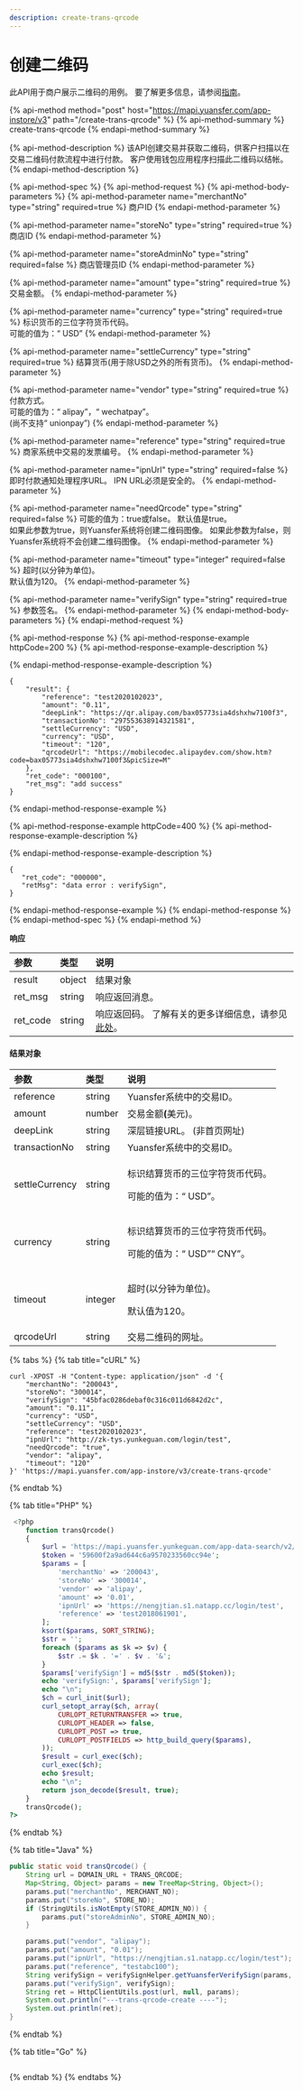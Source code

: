 ```yaml
---
description: create-trans-qrcode
---
```


# 创建二维码

此API用于商户展示二维码的用例。 要了解更多信息，请参阅[指南](../../../zhi-nan/xiao-shou-zhong-duan/chuang-jian-er-wei-ma.md)。

{% api-method method="post" host="https://mapi.yuansfer.com/app-instore/v3" path="/create-trans-qrcode" %}
{% api-method-summary %}
create-trans-qrcode
{% endapi-method-summary %}

{% api-method-description %}
该API创建交易并获取二维码，供客户扫描以在交易二维码付款流程中进行付款。 客户使用钱包应用程序扫描此二维码以结帐。
{% endapi-method-description %}

{% api-method-spec %}
{% api-method-request %}
{% api-method-body-parameters %}
{% api-method-parameter name="merchantNo" type="string" required=true %}
商户ID
{% endapi-method-parameter %}

{% api-method-parameter name="storeNo" type="string" required=true %}
商店ID
{% endapi-method-parameter %}

{% api-method-parameter name="storeAdminNo" type="string" required=false %}
商店管理员ID
{% endapi-method-parameter %}

{% api-method-parameter name="amount" type="string" required=true %}
交易金额。
{% endapi-method-parameter %}

{% api-method-parameter name="currency" type="string" required=true %}
标识货币的三位字符货币代码。  
可能的值为：“ USD”
{% endapi-method-parameter %}

{% api-method-parameter name="settleCurrency" type="string" required=true %}
结算货币\(用于除USD之外的所有货币\)。
{% endapi-method-parameter %}

{% api-method-parameter name="vendor" type="string" required=true %}
付款方式。   
可能的值为：“ alipay”，“ wechatpay”。  
\(尚不支持“ unionpay”\)
{% endapi-method-parameter %}

{% api-method-parameter name="reference" type="string" required=true %}
商家系统中交易的发票编号。
{% endapi-method-parameter %}

{% api-method-parameter name="ipnUrl" type="string" required=false %}
即时付款通知处理程序URL。 IPN URL必须是安全的。
{% endapi-method-parameter %}

{% api-method-parameter name="needQrcode" type="string" required=false %}
可能的值为：true或false。 默认值是true。   
如果此参数为true，则Yuansfer系统将创建二维码图像。 如果此参数为false，则Yuansfer系统将不会创建二维码图像。
{% endapi-method-parameter %}

{% api-method-parameter name="timeout" type="integer" required=false %}
超时\(以分钟为单位\)。   
默认值为120。
{% endapi-method-parameter %}

{% api-method-parameter name="verifySign" type="string" required=true %}
参数签名。
{% endapi-method-parameter %}
{% endapi-method-body-parameters %}
{% endapi-method-request %}

{% api-method-response %}
{% api-method-response-example httpCode=200 %}
{% api-method-response-example-description %}

{% endapi-method-response-example-description %}

```
{
    "result": {
        "reference": "test2020102023",
        "amount": "0.11",
        "deepLink": "https://qr.alipay.com/bax05773sia4dshxhw7100f3",
        "transactionNo": "297553638914321581",
        "settleCurrency": "USD",
        "currency": "USD",
        "timeout": "120",
        "qrcodeUrl": "https://mobilecodec.alipaydev.com/show.htm?code=bax05773sia4dshxhw7100f3&picSize=M"
    },
    "ret_code": "000100",
    "ret_msg": "add success"
}
```
{% endapi-method-response-example %}

{% api-method-response-example httpCode=400 %}
{% api-method-response-example-description %}

{% endapi-method-response-example-description %}

```
{
   "ret_code": "000000",
   "retMsg": "data error : verifySign",
}
```
{% endapi-method-response-example %}
{% endapi-method-response %}
{% endapi-method-spec %}
{% endapi-method %}

**响应**

| **参数** | **类型** | **说明** |
| :--- | :--- | :--- |
| result | object | 结果对象 |
| ret\_msg | string | 响应返回消息。 |
| ret\_code | string | 响应返回码。 了解有关的更多详细信息，请参见[此处](../../zhu-jie.md#xiang-ying-fan-hui-dai-ma)。 |

#### 结果对象

<table>
  <thead>
    <tr>
      <th style="text-align:left"><b>&#x53C2;&#x6570;</b>
      </th>
      <th style="text-align:left"><b>&#x7C7B;&#x578B;</b>
      </th>
      <th style="text-align:left"><b>&#x8BF4;&#x660E;</b>
      </th>
    </tr>
  </thead>
  <tbody>
    <tr>
      <td style="text-align:left">reference</td>
      <td style="text-align:left">string</td>
      <td style="text-align:left">Yuansfer&#x7CFB;&#x7EDF;&#x4E2D;&#x7684;&#x4EA4;&#x6613;ID&#x3002;</td>
    </tr>
    <tr>
      <td style="text-align:left">amount</td>
      <td style="text-align:left">number</td>
      <td style="text-align:left">&#x4EA4;&#x6613;&#x91D1;&#x989D;<b>(</b>&#x7F8E;&#x5143;)&#x3002;</td>
    </tr>
    <tr>
      <td style="text-align:left">deepLink</td>
      <td style="text-align:left">string</td>
      <td style="text-align:left">&#x6DF1;&#x5C42;&#x94FE;&#x63A5;URL&#x3002; (&#x975E;&#x9996;&#x9875;&#x7F51;&#x5740;)</td>
    </tr>
    <tr>
      <td style="text-align:left">transactionNo</td>
      <td style="text-align:left">string</td>
      <td style="text-align:left">Yuansfer&#x7CFB;&#x7EDF;&#x4E2D;&#x7684;&#x4EA4;&#x6613;ID&#x3002;</td>
    </tr>
    <tr>
      <td style="text-align:left">settleCurrency</td>
      <td style="text-align:left">string</td>
      <td style="text-align:left">
        <p>&#x6807;&#x8BC6;&#x7ED3;&#x7B97;&#x8D27;&#x5E01;&#x7684;&#x4E09;&#x4F4D;&#x5B57;&#x7B26;&#x8D27;&#x5E01;&#x4EE3;&#x7801;&#x3002;</p>
        <p>&#x53EF;&#x80FD;&#x7684;&#x503C;&#x4E3A;&#xFF1A;&#x201C; USD&#x201D;&#x3002;</p>
      </td>
    </tr>
    <tr>
      <td style="text-align:left">currency</td>
      <td style="text-align:left">string</td>
      <td style="text-align:left">
        <p>&#x6807;&#x8BC6;&#x7ED3;&#x7B97;&#x8D27;&#x5E01;&#x7684;&#x4E09;&#x4F4D;&#x5B57;&#x7B26;&#x8D27;&#x5E01;&#x4EE3;&#x7801;&#x3002;</p>
        <p>&#x53EF;&#x80FD;&#x7684;&#x503C;&#x4E3A;&#xFF1A;&#x201C; USD&#x201D;&#x201C;
          CNY&#x201D;&#x3002;</p>
      </td>
    </tr>
    <tr>
      <td style="text-align:left">timeout</td>
      <td style="text-align:left">integer</td>
      <td style="text-align:left">
        <p>&#x8D85;&#x65F6;(&#x4EE5;&#x5206;&#x949F;&#x4E3A;&#x5355;&#x4F4D;)&#x3002;</p>
        <p>&#x9ED8;&#x8BA4;&#x503C;&#x4E3A;120&#x3002;</p>
      </td>
    </tr>
    <tr>
      <td style="text-align:left">qrcodeUrl</td>
      <td style="text-align:left">string</td>
      <td style="text-align:left">&#x4EA4;&#x6613;&#x4E8C;&#x7EF4;&#x7801;&#x7684;&#x7F51;&#x5740;&#x3002;</td>
    </tr>
  </tbody>
</table>

{% tabs %}
{% tab title="cURL" %}
```text
curl -XPOST -H "Content-type: application/json" -d '{
    "merchantNo": "200043",
    "storeNo": "300014",
    "verifySign": "45bfac0286debaf0c316c011d6842d2c",
    "amount": "0.11",
    "currency": "USD",
    "settleCurrency": "USD",
    "reference": "test2020102023",
    "ipnUrl": "http://zk-tys.yunkeguan.com/login/test",
    "needQrcode": "true",
    "vendor": "alipay",
    "timeout": "120"
}' 'https://mapi.yuansfer.com/app-instore/v3/create-trans-qrcode'
```
{% endtab %}

{% tab title="PHP" %}
```php
 <?php
    function transQrcode()
    {
        $url = 'https://mapi.yuansfer.yunkeguan.com/app-data-search/v2/create-trans-qrcode';
        $token = '59600f2a9ad644c6a9570233560cc94e';
        $params = [
            'merchantNo' => '200043',
            'storeNo' => '300014',
            'vendor' => 'alipay',
            'amount' => '0.01',
            'ipnUrl' => 'https://nengjtian.s1.natapp.cc/login/test',
            'reference' => 'test2018061901',
        ];
        ksort($params, SORT_STRING);
        $str = '';
        foreach ($params as $k => $v) {
            $str .= $k . '=' . $v . '&';
        }
        $params['verifySign'] = md5($str . md5($token));
        echo 'verifySign:', $params['verifySign'];
        echo "\n";
        $ch = curl_init($url);
        curl_setopt_array($ch, array(
            CURLOPT_RETURNTRANSFER => true,
            CURLOPT_HEADER => false,
            CURLOPT_POST => true,
            CURLOPT_POSTFIELDS => http_build_query($params),
        ));
        $result = curl_exec($ch);
        curl_exec($ch);
        echo $result;
        echo "\n";
        return json_decode($result, true);
    }
    transQrcode();
?>
```
{% endtab %}

{% tab title="Java" %}
```java
public static void transQrcode() {
    String url = DOMAIN_URL + TRANS_QRCODE;
    Map<String, Object> params = new TreeMap<String, Object>();
    params.put("merchantNo", MERCHANT_NO);
    params.put("storeNo", STORE_NO);
    if (StringUtils.isNotEmpty(STORE_ADMIN_NO)) {
        params.put("storeAdminNo", STORE_ADMIN_NO);
    }

    params.put("vendor", "alipay");
    params.put("amount", "0.01");
    params.put("ipnUrl", "https://nengjtian.s1.natapp.cc/login/test");
    params.put("reference", "testabc100");
    String verifySign = verifySignHelper.getYuansferVerifySign(params, YUANSFER_TOKEN);
    params.put("verifySign", verifySign);
    String ret = HttpClientUtils.post(url, null, params);
    System.out.println("---trans-qrcode-create ----");
    System.out.println(ret);
}
```
{% endtab %}

{% tab title="Go" %}
```

```
{% endtab %}
{% endtabs %}




